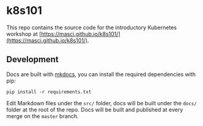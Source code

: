 # k8s101

This repo contains the source code for the introductory Kubernetes workshop
at [https://masci.github.io/k8s101/](https://masci.github.io/k8s101/).

## Development

Docs are built with [mkdocs](https://www.mkdocs.org/), you can install the
required dependencies with pip:
```
pip install -r requirements.txt
```

Edit Markdown files under the `src/` folder, docs will be built under the
`docs/` folder at the root of the repo. Docs will be built and published
at every merge on the `master` branch.
